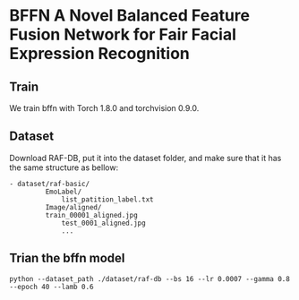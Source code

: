 # BFFN A Novel Balanced Feature Fusion Network for Fair Facial Expression Recognition


## Train
We train bffn with Torch 1.8.0 and torchvision 0.9.0.

## Dataset

Download RAF-DB, put it into the dataset folder, and make sure that it has the same structure as bellow:
```key
- dataset/raf-basic/
         EmoLabel/
             list_patition_label.txt
         Image/aligned/
	     train_00001_aligned.jpg
             test_0001_aligned.jpg
             ...

```

## Trian the bffn model
```key
python --dataset_path ./dataset/raf-db --bs 16 --lr 0.0007 --gamma 0.8 --epoch 40 --lamb 0.6 
```

